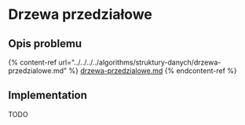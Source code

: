 # Drzewa przedziałowe

## Opis problemu

{% content-ref url="../../../../algorithms/struktury-danych/drzewa-przedzialowe.md" %}
[drzewa-przedzialowe.md](../../../../algorithms/struktury-danych/drzewa-przedzialowe.md)
{% endcontent-ref %}

## Implementation

TODO
